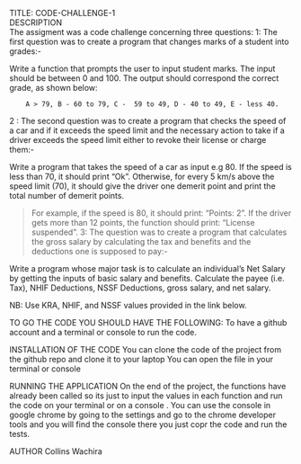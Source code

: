 TITLE: CODE-CHALLENGE-1<br>
DESCRIPTION<br>
The assigment was a code challenge concerning three questions:
1: The first question was to create a program that changes marks of a student into grades:-

Write a function that prompts the user to input student marks. The input should be between 0 and 100. The output should correspond the correct grade, as shown below: 

        A > 79, B - 60 to 79, C -  59 to 49, D - 40 to 49, E - less 40.
2 : The second question was to create a program that checks the speed of a car and if it exceeds the speed limit and the necessary action to take if a driver exceeds the speed limit either to revoke their license or charge them:-

Write a program that takes the speed of a car as input e.g 80. If the speed is less than 70, it should print “Ok”. Otherwise, for every 5 km/s above the speed limit (70), it should give the driver one demerit point and print the total number of demerit points.

   > For example, if the speed is 80, it should print: “Points: 2”. If the driver gets more than 12 points, the function should print: “License suspended”.
3: The question was to create a program that calculates the gross salary by calculating the tax and benefits and the deductions one is supposed to pay:-

Write a program whose major task is to calculate an individual’s Net Salary by getting the inputs of basic salary and benefits. Calculate the payee (i.e. Tax), NHIF Deductions, NSSF Deductions, gross salary, and net salary. 

NB: Use KRA, NHIF, and NSSF values provided in the link below.

TO GO THE CODE YOU SHOULD HAVE THE FOLLOWING:
To have a github account and a terminal or console to run the code.

INSTALLATION OF THE CODE
You can clone the code of the project from the github repo and clone it to your laptop
You can open the file in your terminal or console

RUNNING THE APPLICATION
On the end of the project, the functions have already been called so its just to input the values in each function and run the code on your terminal or on a console .
You can use the console in google chrome by going to the settings and go to the chrome developer tools and you will find the console there you just copr the code and run the tests.

AUTHOR
Collins Wachira


